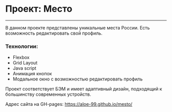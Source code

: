 # Проект: Место

---
В данном проекте представлены уникальные места России. Есть возможность редактировать свой профиль.

### Технологии:

* Flexbox
* Grid Layout
* Java script
* Анимация кнопок
* Модальное окно с возможностью редактировать профиль

Проект соответствует БЭМ и имеет адаптивный дизайн, подходящий к большинству современных устройств.

Адрес сайта на GH-pages: https://aloe-99.github.io/mesto/